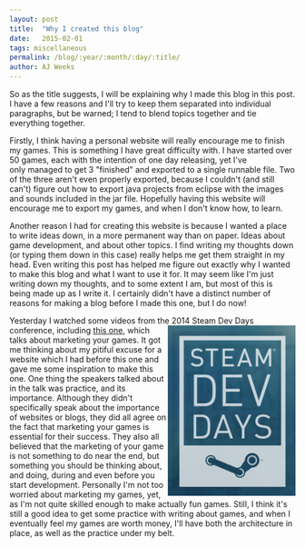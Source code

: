 ```yaml
---
layout: post
title:  "Why I created this blog"
date:   2015-02-01
tags: miscellaneous
permalink: /blog/:year/:month/:day/:title/
author: AJ Weeks
---
```


So as the title suggests, I will be explaining why I made this blog in this post. I have a few reasons and I'll try to keep them separated into individual paragraphs, but be warned; I tend to blend topics together and tie everything together.

Firstly, I think having a personal website will really encourage me to finish my games. This is something I have great difficulty with. I have started over 50 games, each with the intention of one day releasing, yet I've only managed to get 3 "finished" and exported to a single runnable file. Two of the three aren't even properly exported, because I couldn't (and still can't) figure out how to export java projects from eclipse with the images and sounds included in the jar file. Hopefully having this website will encourage me to export my games, and when I don't know how, to learn.

Another reason I had for creating this website is because I wanted a place to write ideas down, in a more permanent way than on paper. Ideas about game development, and about other topics. I find writing my thoughts down (or typing them down in this case) really helps me get them straight in my head. Even writing this post has helped me figure out exactly why I wanted to make this blog and what I want to use it for. It may seem like I'm just writing down my thoughts, and to some extent I am, but most of this is being made up as I write it. I certainly didn't have a distinct number of reasons for making a blog before I made this one, but I do now!

Yesterday I watched some videos from the 2014 Steam Dev Days conference,
<a href="http://www.steamdevdays.com/" style="float: right"><img src="/assets/img/steamdevdays.png" alt=""></a>
including <a class="underline" href="https://www.youtube.com/watch?v=477rvRSjE5U">this one</a>, which talks about marketing your games. It got me thinking about my pitiful excuse for a website which I had before this one and gave me some inspiration to make this one. One thing the speakers talked about in the talk was practice, and its importance. Although they didn't specifically speak about the importance of websites or blogs, they did all agree on the fact that marketing your games is essential for their success. They also all believed that the marketing of your game is not something to do near the end, but something you should be thinking about, and doing, during and even before you start development. Personally I'm not too worried about marketing my games, yet, as I'm not quite skilled enough to make actually fun games. Still, I think it's still a good idea to get some practice with writing about games, and when I eventually feel my games are worth money, I'll have both the architecture in place, as well as the practice under my belt.
